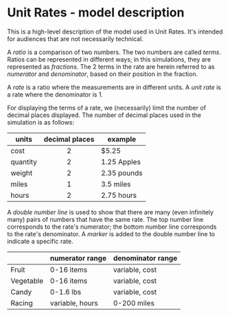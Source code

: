 # Unit Rates - model description

This is a high-level description of the model used in Unit Rates. It's intended for audiences
that are not necessarily technical.

A *ratio* is a comparison of two numbers. The two numbers are called *terms*. Ratios can be represented in different 
ways; in this simulations, they are represented as *fractions*.  The 2 terms in the rate are herein referred to as 
*numerator* and *denominator*, based on their position in the fraction. 

A *rate* is a ratio where the measurements are in different units. A *unit rate* is a rate where the denominator is 1.

For displaying the terms of a rate, we (necessarily) limit the number of decimal places displayed. The number of 
decimal places used in the simulation is as follows:

| units    | decimal places | example     |
| -------- |:--------------:| ----------- |
| cost     | 2              | $5.25       |
| quantity | 2              | 1.25 Apples |
| weight   | 2              | 2.35 pounds |
| miles    | 1              | 3.5 miles   |
| hours    | 2              | 2.75 hours  |

A *double number line* is used to show that there are many (even infinitely many) pairs of numbers that have
the same rate.  The top number line corresponds to the rate's numerator; the bottom number line corresponds to
the rate's denominator.  A *marker* is added to the double number line to indicate a specific rate.
  
|           | numerator range | denominator range  |
| --------- | --------------- | ------------------ |
| Fruit     | 0-16 items      | variable, cost     |
| Vegetable | 0-16 items      | variable, cost     |
| Candy     | 0-1.6 lbs       | variable, cost     |
| Racing    | variable, hours | 0-200 miles        |



